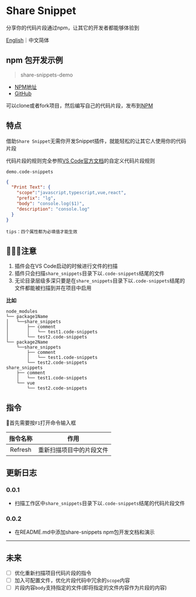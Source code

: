 # Share Snippet

分享你的代码片段通过npm，让其它的开发者都能够体验到

[English](./README.md)｜中文简体

## npm 包开发示例
>share-snippets-demo
* [NPM地址](https://www.npmjs.com/package/share-snippets-demo)
* [GitHub](https://github.com/ATQQ/share-snippets-demo)

可以clone或者fork项目，然后编写自己的代码片段，发布到[NPM](https://www.npmjs.com/)
## 特点
借助`Share Snippet`无需你开发Snippet插件，就能轻松的让其它人使用你的代码片段

代码片段的规则完全参照[VS Code官方文档](https://code.visualstudio.com/docs/editor/userdefinedsnippets)的自定义代码片段规则


`demo.code-snippets`
```json
{
  "Print Text": {
    "scope":"javascript,typescript,vue,react",
    "prefix": "lg",
    "body": "console.log($1)",
    "description": "console.log"
  }
}
```
`tips：四个属性都为必填值才能生效`

## 注意
1. 插件会在VS Code启动的时候进行文件的扫描
2. 插件只会扫描`share_snippets`目录下以`.code-snippets`结尾的文件
3. 无论目录层级多深只要是在`share_snippets`目录下以`.code-snippets`结尾的文件都能被扫描到并在项目中启用


**比如**
 ```text
 node_modules
 └── package1Name
 │   └──share_snippets
 │       ├── comment
 │       │   └── test1.code-snippets
 │       └── test2.code-snippets
 └── package2Name
     └──share_snippets
         ├── comment
         │   └── test1.code-snippets
         └── test2.code-snippets
 share_snippets
     ├── comment
     │   └── test1.code-snippets
     └── vue
         └── test2.code-snippets
 ```

## 指令
首先需要按`F1`打开命令输入框

| 指令名称 |           作用           |
| :------: | :----------------------: |
| Refresh  | 重新扫描项目中的片段文件 |

## 更新日志
### 0.0.1
* 扫描工作区中`share_snippets`目录下以`.code-snippets`结尾的代码片段文件

### 0.0.2
* 在README.md中添加share-snippets npm包开发文档和演示
---
## 未来
* [ ] 优化重新扫描项目代码片段的指令
* [ ] 加入可配置文件，优化片段代码中冗余的`scope`内容
* [ ] 片段内容`body`支持指定的文件(即将指定的文件内容作为片段的内容)
